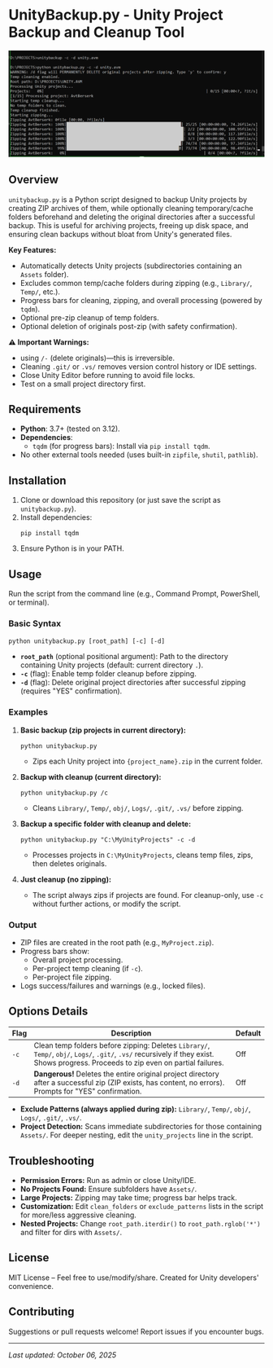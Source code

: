# UnityBackup.py - Unity Project Backup and Cleanup Tool

![screenshot1.png](screenshot1.png)

## Overview
`unitybackup.py` is a Python script designed to backup Unity projects by creating ZIP archives of them, while optionally cleaning temporary/cache folders beforehand and deleting the original directories after a successful backup. This is useful for archiving projects, freeing up disk space, and ensuring clean backups without bloat from Unity's generated files.

**Key Features:**
- Automatically detects Unity projects (subdirectories containing an `Assets` folder).
- Excludes common temp/cache folders during zipping (e.g., `Library/`, `Temp/`, etc.).
- Progress bars for cleaning, zipping, and overall processing (powered by `tqdm`).
- Optional pre-zip cleanup of temp folders.
- Optional deletion of originals post-zip (with safety confirmation).

**⚠️ Important Warnings:**
- using `/-` (delete originals)—this is irreversible.
- Cleaning `.git/` or `.vs/` removes version control history or IDE settings.
- Close Unity Editor before running to avoid file locks.
- Test on a small project directory first.

## Requirements
- **Python**: 3.7+ (tested on 3.12).
- **Dependencies**: 
  - `tqdm` (for progress bars): Install via `pip install tqdm`.
- No other external tools needed (uses built-in `zipfile`, `shutil`, `pathlib`).

## Installation
1. Clone or download this repository (or just save the script as `unitybackup.py`).
2. Install dependencies:
   ```
   pip install tqdm
   ```
3. Ensure Python is in your PATH.

## Usage
Run the script from the command line (e.g., Command Prompt, PowerShell, or terminal).

### Basic Syntax
```
python unitybackup.py [root_path] [-c] [-d]
```

- **`root_path`** (optional positional argument): Path to the directory containing Unity projects (default: current directory `.`).
- **`-c`** (flag): Enable temp folder cleanup before zipping.
- **`-d`** (flag): Delete original project directories after successful zipping (requires "YES" confirmation).

### Examples
1. **Basic backup (zip projects in current directory):**
   ```
   python unitybackup.py
   ```
   - Zips each Unity project into `{project_name}.zip` in the current folder.

2. **Backup with cleanup (current directory):**
   ```
   python unitybackup.py /c
   ```
   - Cleans `Library/`, `Temp/`, `obj/`, `Logs/`, `.git/`, `.vs/` before zipping.

3. **Backup a specific folder with cleanup and delete:**
   ```
   python unitybackup.py "C:\MyUnityProjects" -c -d
   ```
   - Processes projects in `C:\MyUnityProjects`, cleans temp files, zips, then deletes originals.

4. **Just cleanup (no zipping):**
   - The script always zips if projects are found. For cleanup-only, use `-c` without further actions, or modify the script.

### Output
- ZIP files are created in the root path (e.g., `MyProject.zip`).
- Progress bars show:
  - Overall project processing.
  - Per-project temp cleaning (if `-c`).
  - Per-project file zipping.
- Logs success/failures and warnings (e.g., locked files).

## Options Details
| Flag | Description | Default |
|------|-------------|---------|
| `-c` | Clean temp folders before zipping: Deletes `Library/`, `Temp/`, `obj/`, `Logs/`, `.git/`, `.vs/` recursively if they exist. Shows progress. Proceeds to zip even on partial failures. | Off |
| `-d` | **Dangerous!** Deletes the entire original project directory after a successful zip (ZIP exists, has content, no errors). Prompts for "YES" confirmation. | Off |

- **Exclude Patterns (always applied during zip):** `Library/`, `Temp/`, `obj/`, `Logs/`, `.git/`, `.vs/`.
- **Project Detection:** Scans immediate subdirectories for those containing `Assets/`. For deeper nesting, edit the `unity_projects` line in the script.

## Troubleshooting
- **Permission Errors:** Run as admin or close Unity/IDE.
- **No Projects Found:** Ensure subfolders have `Assets/`.
- **Large Projects:** Zipping may take time; progress bar helps track.
- **Customization:** Edit `clean_folders` or `exclude_patterns` lists in the script for more/less aggressive cleaning.
- **Nested Projects:** Change `root_path.iterdir()` to `root_path.rglob('*')` and filter for dirs with `Assets/`.

## License
MIT License – Feel free to use/modify/share. Created for Unity developers' convenience.

## Contributing
Suggestions or pull requests welcome! Report issues if you encounter bugs.

---

*Last updated: October 06, 2025*
